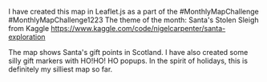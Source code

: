 I have created this map in Leaflet.js as a part of the #MonthlyMapChallenge #MonthlyMapChallenge1223
The theme of the month: Santa's Stolen Sleigh from Kaggle
https://www.kaggle.com/code/nigelcarpenter/santa-exploration

The map shows Santa's gift points in Scotland. I have also created some silly gift markers with HO!HO! HO popups.
In the spirit of holidays, this is definitely my silliest map so far. 
